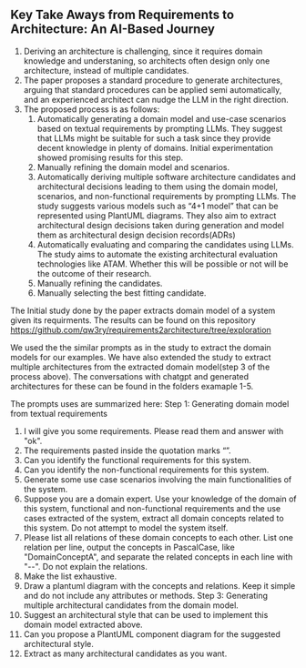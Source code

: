 ## Key Take Aways from Requirements to Architecture: An AI-Based Journey
1.	Deriving an architecture is challenging, since it requires domain knowledge and understaning, so architects often design only one architecture, instead of multiple candidates. 
2.	The paper proposes a standard procedure to generate architectures, arguing that standard procedures can be applied semi automatically, and an experienced architect can nudge the LLM in the right direction.
3.	The proposed process is as follows:
       1.	Automatically generating a domain model and use-case scenarios based on textual requirements by prompting LLMs. They suggest that LLMs might be suitable for such a task since they provide decent knowledge in plenty of domains. Initial experimentation showed promising results for this step.
       2.	Manually refining the domain model and scenarios.
       3.	Automatically deriving multiple software architecture candidates and architectural decisions leading to them using the domain model, scenarios, and non-functional requirements by prompting LLMs. The study suggests various models such as “4+1 model” that can be represented using PlantUML diagrams. They also aim to extract architectural design decisions taken during generation and model them as architectural design decision records(ADRs)
       4.	Automatically evaluating and comparing the candidates using LLMs. The study aims to automate the existing architectural evaluation technologies like ATAM. Whether this will be possible or not will be the outcome of their research. 
       5.	Manually refining the candidates.
       6.	Manually selecting the best fitting candidate.

The Initial study done by the paper extracts domain model of a system given its requirments. The results can be found on this repository https://github.com/qw3ry/requirements2architecture/tree/exploration 

We used the the similar prompts as in the study to extract the domain models for our examples. We have also extended the study to extract multiple architectures from the extracted domain model(step 3 of the process above). The conversations with chatgpt and generated architectures for these can be found in the folders examaple 1-5.

The prompts uses are summarized here: 
Step 1: Generating domain model from textual requirements 
1.	I will give you some requirements. Please read them and answer with "ok".
2.	The requirements pasted inside the quotation marks “”.
3.	Can you identify the functional requirements for this system.
4.	Can you identify the non-functional requirements for this system.
5.	Generate some use case scenarios involving the main functionalities of the system.
6.	Suppose you are a domain expert. Use your knowledge of the domain of this system, functional and non-functional requirements and the use cases extracted of the system, extract all domain concepts related to this system. Do not attempt to model the system itself.
7.	Please list all relations of these domain concepts to each other. List one relation per line, output the concepts in PascalCase, like "DomainConceptA", and separate the related concepts in each line with "--". Do not explain the relations.
8.	Make the list exhaustive.
9.	Draw a plantuml diagram with the concepts and relations. Keep it simple and do not include any attributes or methods.
Step 3: Generating multiple architectural candidates from the domain model.
1.	Suggest an architectural style that can be used to implement this domain model extracted above.
2.	Can you propose a PlantUML component diagram for the suggested architectural style.
3.	Extract as many architectural candidates as you want.
